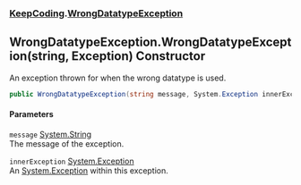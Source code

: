 ### [KeepCoding](KeepCoding.md 'KeepCoding').[WrongDatatypeException](KeepCoding_WrongDatatypeException.md 'KeepCoding.WrongDatatypeException')
## WrongDatatypeException.WrongDatatypeException(string, Exception) Constructor
An exception thrown for when the wrong datatype is used.  
```csharp
public WrongDatatypeException(string message, System.Exception innerException);
```
#### Parameters
<a name='KeepCoding_WrongDatatypeException_WrongDatatypeException(string_System_Exception)_message'></a>
`message` [System.String](https://docs.microsoft.com/en-us/dotnet/api/System.String 'System.String')  
The message of the exception.
  
<a name='KeepCoding_WrongDatatypeException_WrongDatatypeException(string_System_Exception)_innerException'></a>
`innerException` [System.Exception](https://docs.microsoft.com/en-us/dotnet/api/System.Exception 'System.Exception')  
An [System.Exception](https://docs.microsoft.com/en-us/dotnet/api/System.Exception 'System.Exception') within this exception.
  
